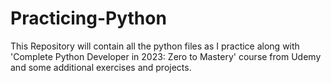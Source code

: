 # Practicing-Python
This Repository will contain all the python files as I practice along with 'Complete Python Developer in 2023: Zero to Mastery' course from Udemy and some additional exercises and projects.

